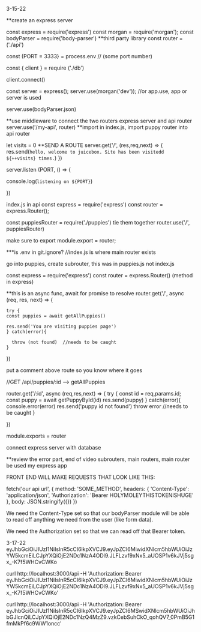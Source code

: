 3-15-22

**create an express server

const express = require('express')
const morgan = require('morgan');
const bodyParser = require('body-parser') **third party library
const router = ('./api')

const (PORT = 3333} = process.env  // (some port number)

const { client } = require ('./db')

client.connect()

const server = express();
server.use(morgan('dev'));   //or app.use, app or server is used

server.use(bodyParser.json)

**use middleware to connect the two routers express server and api router
server.use('/my-api', router)
**import in index.js, import puppy router into api router

let visits = 0
 **SEND A ROUTE
server.get('/', (res,req,next) => {
    res.send(`hello, welcome to juicebox. Site has been visitedd ${++visits} times.`)
})

server.listen (PORT, () => {

 console.log(`listening on ${PORT}`)

})

index.js in api
const express = require('express')
const router = express.Router();

const puppiesRouter = require('./puppies')
tie them together
router.use('/', puppiesRouter)

make sure to export
module.export = router;


***is .env in git.ignore? 
//index.js   is where main router exists

go into puppies, create subrouter, this was in puppies.js not index.js

const express = require('express')
const router = express.Router()  (method in express)


**this is an async func, await for promise to resolve
router.get('/', async (req, res, next) => {

    try {
    const puppies = await getAllPuppies()

    res.send('You are visiting puppies page')
    } catch(error){
      
      throw (not found)  //needs to be caught
    }
})

put a comment above route so you know where it goes

//GET /api/puppies/:id --> getAllPuppies

router.get('/:id', async (req,res,next) => {
    try {
        const id = req,params.id;
        const puppy = await getPuppyById(id)
        res.send(puppy)
    }
     catch(error){
      console.error(error)
      res.send('puppy id not found')
      throw error  //needs to be caught
    }

})


module.exports = router 

connect express server with database 

**review the error part, end of video 
subrouters, main routers, main router be used my express app

FRONT END WILL MAKE REQUESTS THAT LOOK LIKE THIS:

fetch('our api url', {
  method: 'SOME_METHOD',
  headers: {
    'Content-Type': 'application/json',
    'Authorization': 'Bearer HOLYMOLEYTHISTOKENISHUGE'
  },
  body: JSON.stringify({})
})

We need the Content-Type set so that our bodyParser module will be able to read off anything we need from the user (like form data).

We need the Authorization set so that we can read off that Bearer token.

3-17-22
eyJhbGciOiJIUzI1NiIsInR5cCI6IkpXVCJ9.eyJpZCI6MiwidXNlcm5hbWUiOiJzYW5kcmEiLCJpYXQiOjE2NDc1NzA4ODl9.JLFLzvf9xNx5_aUOSP1v6kJVj5sgx_-K7f5WHCvCWKo

curl http://localhost:3000/api -H 'Authorization: Bearer eyJhbGciOiJIUzI1NiIsInR5cCI6IkpXVCJ9.eyJpZCI6MiwidXNlcm5hbWUiOiJzYW5kcmEiLCJpYXQiOjE2NDc1NzA4ODl9.JLFLzvf9xNx5_aUOSP1v6kJVj5sgx_-K7f5WHCvCWKo'

curl http://localhost:3000/api -H 'Authorization: Bearer eyJhbGciOiJIUzI1NiIsInR5cCI6IkpXVCJ9.eyJpZCI6MSwidXNlcm5hbWUiOiJhbGJlcnQiLCJpYXQiOjE2NDc1NzQ4MzZ9.vzkCebSuhCkO_qohQV7_0PmB5G1fmMkPf6c9WW1oncc'